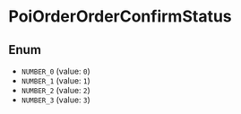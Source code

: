 # PoiOrderOrderConfirmStatus

## Enum

* `NUMBER_0` (value: `0`)
* `NUMBER_1` (value: `1`)
* `NUMBER_2` (value: `2`)
* `NUMBER_3` (value: `3`)
